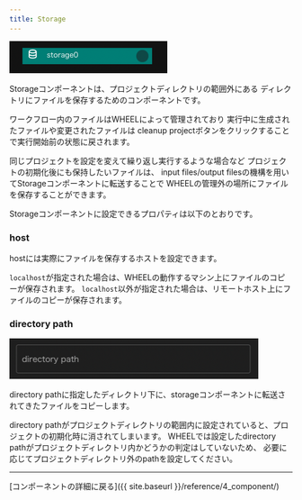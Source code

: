 ```yaml
---
title: Storage
---
```


![img](./img/storage.png "storage")

Storageコンポーネントは、プロジェクトディレクトリの範囲外にある
ディレクトリにファイルを保存するためのコンポーネントです。

ワークフロー内のファイルはWHEELによって管理されており
実行中に生成されたファイルや変更されたファイルは
cleanup projectボタンをクリックすることで実行開始前の状態に戻されます。

同じプロジェクトを設定を変えて繰り返し実行するような場合など
プロジェクトの初期化後にも保持したいファイルは、
input files/output filesの機構を用いてStorageコンポーネントに転送することで
WHEELの管理外の場所にファイルを保存することができます。


Storageコンポーネントに設定できるプロパティは以下のとおりです。

### host
hostには実際にファイルを保存するホストを設定できます。

`localhost`が指定された場合は、WHEELの動作するマシン上にファイルのコピーが保存されます。
`localhost`以外が指定された場合は、リモートホスト上にファイルのコピーが保存されます。

### directory path
![img](./img/storage_path.png "storage_path")

directory pathに指定したディレクトリ下に、storageコンポーネントに転送されてきたファイルをコピーします。

directory pathがプロジェクトディレクトリの範囲内に設定されていると、プロジェクトの初期化時に消されてしまいます。
WHEELでは設定したdirectory pathがプロジェクトディレクトリ内かどうかの判定はしていないため、
必要に応じてプロジェクトディレクトリ外のpathを設定してください。

--------
[コンポーネントの詳細に戻る]({{ site.baseurl }}/reference/4_component/)
